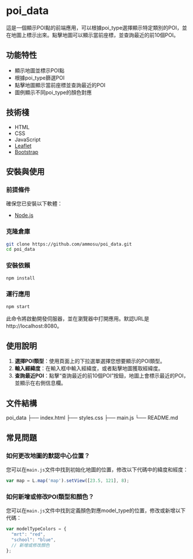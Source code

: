 # poi_data

這是一個顯示POI點的前端應用，可以根據poi_type選擇顯示特定類別的POI，並在地圖上標示出來。點擊地圖可以顯示當前座標，並查詢最近的前10個POI。

## 功能特性

- 顯示地圖並標示POI點
- 根據poi_type篩選POI
- 點擊地圖顯示當前座標並查詢最近的POI
- 圖例顯示不同poi_type的顏色對應

## 技術棧

- HTML
- CSS
- JavaScript
- [Leaflet](https://leafletjs.com/)
- [Bootstrap](https://getbootstrap.com/)

## 安裝與使用

### 前提條件

確保您已安裝以下軟體：

- [Node.js](https://nodejs.org/)

### 克隆倉庫

```bash
git clone https://github.com/ammosu/poi_data.git
cd poi_data
```

### 安裝依賴

```bash
npm install
```

### 運行應用

```bash
npm start
```

此命令將啟動開發伺服器，並在瀏覽器中打開應用。默認URL是http://localhost:8080。


## 使用說明

1. **選擇POI類型**：使用頁面上的下拉選單選擇您想要顯示的POI類型。
2. **輸入經緯度**：在輸入框中輸入經緯度，或者點擊地圖獲取經緯度。
3. **查詢最近POI**：點擊“查詢最近的前10個POI”按鈕，地圖上會標示最近的POI，並顯示在右側信息欄。

## 文件結構

poi_data
├── index.html
├── styles.css
├── main.js
└── README.md

## 常見問題
### 如何更改地圖的默認中心位置？
您可以在`main.js`文件中找到初始化地圖的位置，修改以下代碼中的緯度和經度：

```javascript
var map = L.map('map').setView([23.5, 121], 8);
```

### 如何新增或修改POI類型和顏色？
您可以在`main.js`文件中找到定義顏色對應model_type的位置，修改或新增以下代碼：

```javascript
var modelTypeColors = {
  "mrt": "red",
  "school": "blue",
  // 新增或修改顏色
};
```